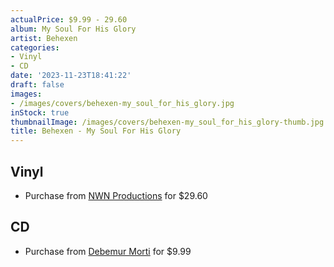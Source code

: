 ```yaml
---
actualPrice: $9.99 - 29.60
album: My Soul For His Glory
artist: Behexen
categories:
- Vinyl
- CD
date: '2023-11-23T18:41:22'
draft: false
images:
- /images/covers/behexen-my_soul_for_his_glory.jpg
inStock: true
thumbnailImage: /images/covers/behexen-my_soul_for_his_glory-thumb.jpg
title: Behexen - My Soul For His Glory
---
```


## Vinyl
* Purchase from [NWN Productions](http://shop.nwnprod.com/index.php?route=product/product&path=75&product_id=43530&sort=pd.name&order=ASC) for $29.60
## CD
* Purchase from [Debemur Morti](https://debemurmorti.aisamerch.com/item/81951) for $9.99
